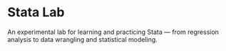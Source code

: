 # Stata Lab
An experimental lab for learning and practicing Stata — from regression analysis to data wrangling and statistical modeling.

